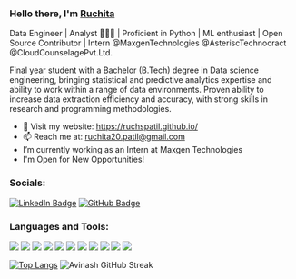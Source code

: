 ### Hello there, I'm [Ruchita](https://ruchspatil.github.io/)
Data Engineer | Analyst 👩🏻‍💻 | Proficient in Python | ML enthusiast | Open Source Contributor | Intern @MaxgenTechnologies @AsteriscTechnocract @CloudCounselagePvt.Ltd.

Final year student with a Bachelor (B.Tech) degree in Data science engineering, bringing statistical and predictive analytics expertise and ability to work within a range of data environments. Proven ability to increase data extraction efficiency and accuracy, with strong skills in research and programming methodologies.

- :paperclip: Visit my website: <a href="https://ruchspatil.github.io/" target="blank">https://ruchspatil.github.io/</a>
- :mailbox: Reach me at: <a href="mailto: ruchita20.patil@gmail.com">ruchita20.patil@gmail.com</a>
- I’m currently working as an Intern at Maxgen Technologies
- I'm Open for New Opportunities!
                                                                                                

<h3 align="left">Socials:</h3>
<p align="left">
<a href="https://www.linkedin.com/in/ruchspatil" target="blank">  <img src="https://img.shields.io/badge/LinkedIn-blue?style=for-the-badge&logo=linkedin&logoColor=white" alt="LinkedIn Badge"/></a>
<a href="http://www.github.com/ruchspatil" target="blank"><img src="https://img.shields.io/badge/GitHub-grey?style=for-the-badge&logo=github&logoColor=white" alt="GitHub Badge"/></a>
</p>

<h3 align="left">Languages and Tools:</h3>
<p align="left">
<img src="https://img.shields.io/badge/Python-FFD43B?style=for-the-badge&logo=python&logoColor=blue"/>
<img src="https://img.shields.io/badge/Numpy-777BB4?style=for-the-badge&logo=numpy&logoColor=white"/>
<img src="https://img.shields.io/badge/Pandas-2C2D72?style=for-the-badge&logo=pandas&logoColor=white"/>
<img src="https://img.shields.io/badge/mysql-%2300f.svg?style=for-the-badge&logo=mysql&logoColor=white"/>
<img src="https://img.shields.io/badge/TensorFlow-%23FF6F00.svg?style=for-the-badge&logo=TensorFlow&logoColor=white"/>
<img src="https://img.shields.io/badge/Tableau-E97627?style=for-the-badge&logo=Tableau&logoColor=white"/>
<img src="https://img.shields.io/badge/Microsoft_Excel-217346?style=for-the-badge&logo=microsoft-excel&logoColor=white"/>
<img src="https://img.shields.io/badge/C%2B%2B-00599C?style=for-the-badge&logo=c%2B%2B&logoColor=white"/>
<img src="https://img.shields.io/badge/HTML5-E34F26?style=for-the-badge&logo=html5&logoColor=white"/>
<img src="https://img.shields.io/badge/CSS3-1572B6?style=for-the-badge&logo=css3&logoColor=white"/>
<img src="https://img.shields.io/badge/JavaScript-323330?style=for-the-badge&logo=javascript&logoColor=F7DF1E"/>
</p>

[![Top Langs](https://github-readme-stats.vercel.app/api/top-langs/?username=ruchspatil&layout=compact)](https://github.com/ruchspatil)
![Avinash GitHub Streak](https://github-readme-streak-stats.herokuapp.com/?user=ruchspatil)

